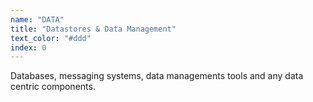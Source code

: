 ```yaml
---
name: "DATA"
title: "Datastores & Data Management"
text_color: "#ddd"
index: 0
---
```


Databases, messaging systems, data managements tools and any data centric components.